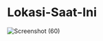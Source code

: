 # Lokasi-Saat-Ini
![Screenshot (60)](https://user-images.githubusercontent.com/95695844/162443041-efaed687-1075-4c6b-851c-de89d6f0c95d.png)
